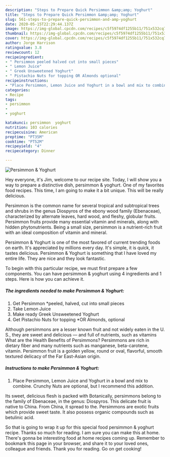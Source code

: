 ```yaml
---
description: "Steps to Prepare Quick Persimmon &amp;amp; Yoghurt"
title: "Steps to Prepare Quick Persimmon &amp;amp; Yoghurt"
slug: 561-steps-to-prepare-quick-persimmon-and-amp-yoghurt
date: 2020-05-15T22:29:44.137Z
image: https://img-global.cpcdn.com/recipes/c5f5974df1255b11/751x532cq70/persimmon-yoghurt-recipe-main-photo.jpg
thumbnail: https://img-global.cpcdn.com/recipes/c5f5974df1255b11/751x532cq70/persimmon-yoghurt-recipe-main-photo.jpg
cover: https://img-global.cpcdn.com/recipes/c5f5974df1255b11/751x532cq70/persimmon-yoghurt-recipe-main-photo.jpg
author: Jorge Harrison
ratingvalue: 3.8
reviewcount: 12
recipeingredient:
- " Persimmon peeled halved cut into small pieces"
- " Lemon Juice"
- " Greek Unsweetened Yoghurt"
- " Pistachio Nuts for topping OR Almonds optional"
recipeinstructions:
- "Place Persimmon, Lemon Juice and Yoghurt in a bowl and mix to combine. Crunchy Nuts are optional, but I recommend this addition."
categories:
- Recipe
tags:
- persimmon
- 
- yoghurt

katakunci: persimmon  yoghurt 
nutrition: 103 calories
recipecuisine: American
preptime: "PT35M"
cooktime: "PT52M"
recipeyield: "4"
recipecategory: Dinner

---
```



![Persimmon &amp; Yoghurt](https://img-global.cpcdn.com/recipes/c5f5974df1255b11/751x532cq70/persimmon-yoghurt-recipe-main-photo.jpg)

Hey everyone, it's Jim, welcome to our recipe site. Today, I will show you a way to prepare a distinctive dish, persimmon &amp; yoghurt. One of my favorites food recipes. This time, I am going to make it a bit unique. This will be really delicious.

Persimmon is the common name for several tropical and subtropical trees and shrubs in the genus Diospyros of the ebony wood family (Ebenaceae), characterized by alternate leaves, hard wood, and fleshy, globular fruits. Persimmon fruits provide many essential vitamin and minerals, along with hidden phytonutrients. Being a small size, persimmon is a nutrient-rich fruit with an ideal composition of vitamin and mineral.

Persimmon &amp; Yoghurt is one of the most favored of current trending foods on earth. It's appreciated by millions every day. It's simple, it is quick, it tastes delicious. Persimmon &amp; Yoghurt is something that I have loved my entire life. They are nice and they look fantastic.


To begin with this particular recipe, we must first prepare a few components. You can have persimmon &amp; yoghurt using 4 ingredients and 1 steps. Here is how you can achieve it.

<!--inarticleads1-->

##### The ingredients needed to make Persimmon &amp; Yoghurt:

1. Get  Persimmon *peeled, halved, cut into small pieces
1. Take  Lemon Juice
1. Make ready  Greek Unsweetened Yoghurt
1. Get  Pistachio Nuts for topping *OR Almonds, optional


Although persimmons are a lesser known fruit and not widely eaten in the U. S., they are sweet and delicious — and full of nutrients, such as vitamins What are the Health Benefits of Persimmons? Persimmons are rich in dietary fiber and many nutrients such as manganese, beta-carotene, vitamin. Persimmon fruit is a golden yellow, round or oval, flavorful, smooth textured delicacy of the Far East-Asian origin. 

<!--inarticleads2-->

##### Instructions to make Persimmon &amp; Yoghurt:

1. Place Persimmon, Lemon Juice and Yoghurt in a bowl and mix to combine. Crunchy Nuts are optional, but I recommend this addition.


Its sweet, delicious flesh is packed with Botanically, persimmons belong to the family of Ebenaceae, in the genus: Diospyros. This delicate fruit is native to China. From China, it spread to the. Persimmons are exotic fruits which provide sweet taste. It also possess organic compounds such as betulinic acid. 

So that is going to wrap it up for this special food persimmon &amp; yoghurt recipe. Thanks so much for reading. I am sure you can make this at home. There's gonna be interesting food at home recipes coming up. Remember to bookmark this page in your browser, and share it to your loved ones, colleague and friends. Thank you for reading. Go on get cooking!
